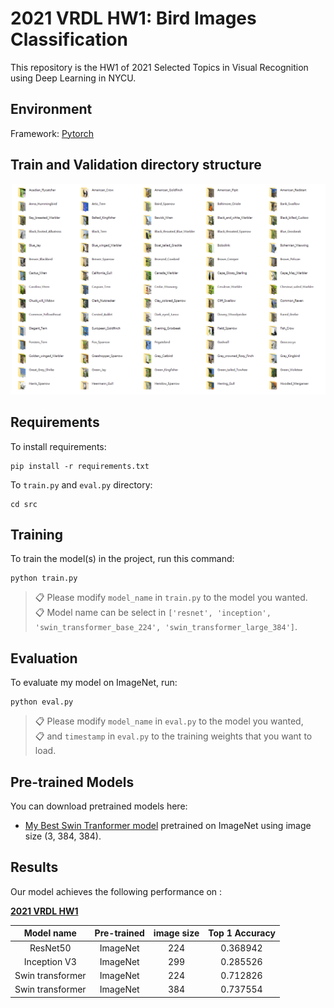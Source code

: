 # 2021 VRDL HW1: Bird Images Classification

This repository is the HW1 of 2021 Selected Topics in Visual Recognition using Deep Learning in NYCU.

## Environment

Framework: [Pytorch](https://pytorch.org/)

## Train and Validation directory structure

![train and validation directory structure](img/train%20and%20validation%20directory%20structure.png)

## Requirements

To install requirements:

```setup
pip install -r requirements.txt
```

To `train.py` and `eval.py` directory:

```src
cd src
```

## Training

To train the model(s) in the project, run this command:

```train
python train.py
```

> 📋  Please modify `model_name` in `train.py` to the model you wanted.  
> 📋  Model name can be select in `['resnet', 'inception', 'swin_transformer_base_224', 'swin_transformer_large_384']`.

## Evaluation

To evaluate my model on ImageNet, run:

```eval
python eval.py
```

>📋  Please modify `model_name` in `eval.py` to the model you wanted,  
>📋  and `timestamp` in `eval.py` to the training weights that you want to load.

## Pre-trained Models

You can download pretrained models here:

- [My Best Swin Tranformer model](https://drive.google.com/file/d/1mGi_8fKZ5plJixrnPbxnf_OCT_n439WK/view?usp=sharing) pretrained on ImageNet using image size (3, 384, 384).

## Results

Our model achieves the following performance on :

**[2021 VRDL HW1](https://competitions.codalab.org/competitions/35668?secret_key=09789b13-35ec-4928-ac0f-6c86631dda07)**

|    Model name    | Pre-trained | image size | Top 1 Accuracy |
| :--------------: | :---------: | :--------: | :------------: |
|     ResNet50     |  ImageNet   |    224     |    0.368942    |
|   Inception V3   |  ImageNet   |    299     |    0.285526    |
| Swin transformer |  ImageNet   |    224     |    0.712826    |
| Swin transformer |  ImageNet   |    384     |    0.737554    |
